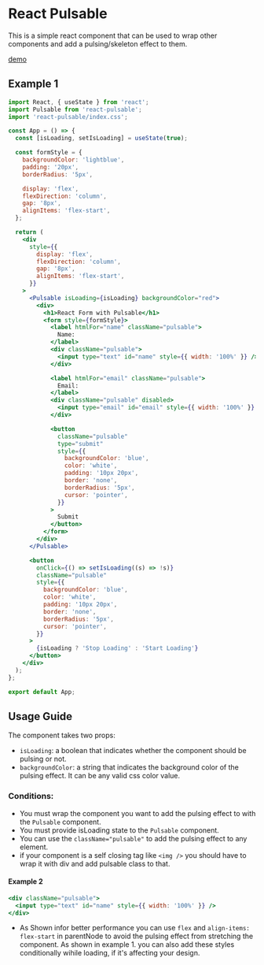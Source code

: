 # React Pulsable

This is a simple react component that can be used to wrap other components and add a pulsing/skeleton effect to them.

[demo](https://k7fdzw.csb.app/)

## Example 1

```jsx
import React, { useState } from 'react';
import Pulsable from 'react-pulsable';
import 'react-pulsable/index.css';

const App = () => {
  const [isLoading, setIsLoading] = useState(true);

  const formStyle = {
    backgroundColor: 'lightblue',
    padding: '20px',
    borderRadius: '5px',

    display: 'flex',
    flexDirection: 'column',
    gap: '8px',
    alignItems: 'flex-start',
  };

  return (
    <div
      style={{
        display: 'flex',
        flexDirection: 'column',
        gap: '8px',
        alignItems: 'flex-start',
      }}
    >
      <Pulsable isLoading={isLoading} backgroundColor="red">
        <div>
          <h1>React Form with Pulsable</h1>
          <form style={formStyle}>
            <label htmlFor="name" className="pulsable">
              Name:
            </label>
            <div className="pulsable">
              <input type="text" id="name" style={{ width: '100%' }} />
            </div>

            <label htmlFor="email" className="pulsable">
              Email:
            </label>
            <div className="pulsable" disabled>
              <input type="email" id="email" style={{ width: '100%' }} />
            </div>

            <button
              className="pulsable"
              type="submit"
              style={{
                backgroundColor: 'blue',
                color: 'white',
                padding: '10px 20px',
                border: 'none',
                borderRadius: '5px',
                cursor: 'pointer',
              }}
            >
              Submit
            </button>
          </form>
        </div>
      </Pulsable>

      <button
        onClick={() => setIsLoading((s) => !s)}
        className="pulsable"
        style={{
          backgroundColor: 'blue',
          color: 'white',
          padding: '10px 20px',
          border: 'none',
          borderRadius: '5px',
          cursor: 'pointer',
        }}
      >
        {isLoading ? 'Stop Loading' : 'Start Loading'}
      </button>
    </div>
  );
};

export default App;
```

## Usage Guide

The component takes two props:
- `isLoading`: a boolean that indicates whether the component should be pulsing or not.
- `backgroundColor`: a string that indicates the background color of the pulsing effect. It can be any valid css color value.

### Conditions:

- You must wrap the component you want to add the pulsing effect to with the `Pulsable` component.
- You must provide isLoading state to the `Pulsable` component.
- You can use the `className="pulsable"` to add the pulsing effect to any element.
- if your component is a self closing tag like `<img />` you should have to wrap it with div and add pulsable class to that. 

#### Example 2

```jsx
<div className="pulsable">
  <input type="text" id="name" style={{ width: '100%' }} />
</div>
```

- As Shown infor better performance you can use `flex` and  `align-items: flex-start` in parentNode to avoid the pulsing effect from stretching the component. As shown in example 1. you can also add these styles conditionally wihile loading, if it's affecting your design.

